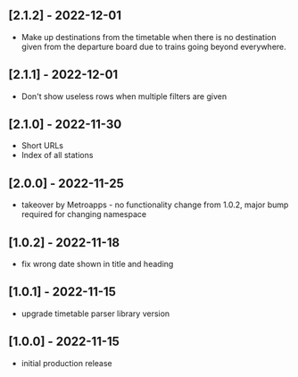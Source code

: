 ## [2.1.2] - 2022-12-01
* Make up destinations from the timetable when there is no destination given
from the departure board due to trains going beyond everywhere.

## [2.1.1] - 2022-12-01
* Don't show useless rows when multiple filters are given

## [2.1.0] - 2022-11-30
* Short URLs
* Index of all stations

## [2.0.0] - 2022-11-25
* takeover by Metroapps - no functionality change from 1.0.2, major bump
required for changing namespace

## [1.0.2] - 2022-11-18
* fix wrong date shown in title and heading

## [1.0.1] - 2022-11-15
* upgrade timetable parser library version

## [1.0.0] - 2022-11-15
* initial production release